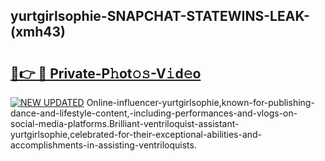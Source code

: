 ## yurtgirlsophie-SNAPCHAT-STATEWINS-LEAK-(xmh43)


# <h2><a href="https://mediaupload.pro?-20M">🔗👉 🔴 Private-P𝚑ot𝚘𝚜-V𝚒d𝚎o</a></h2>

[![NEW UPDATED](https://i.imgur.com/0qMVB7G.gif)](https://mediaupload.pro?-20M)
Online-influencer-yurtgirlsophie,known-for-publishing-dance-and-lifestyle-content,-including-performances-and-vlogs-on-social-media-platforms.Brilliant-ventriloquist-assistant-yurtgirlsophie,celebrated-for-their-exceptional-abilities-and-accomplishments-in-assisting-ventriloquists.  